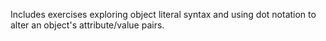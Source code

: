 Includes exercises exploring object literal syntax and using dot notation to alter an object's attribute/value pairs.

